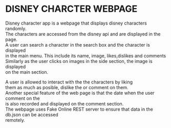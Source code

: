 # DISNEY CHARCTER WEBPAGE

Disney character app is a webpage that displays disney characters randomly.<br>
The characters are accessed from the disney api and are displayed in the page.<br>
A user can search a character in the search box and the character is displayed <br>
in the main menu. This include its name, image, likes,dislikes and comments <br>
Similarly as the user clicks on images in the side section, the image is displayed<br>
on the main section.

A user is allowed to interact with the the characters by liking<br>
them as much as posible, dislike the or comment on them.<br>
Another special feature of the web page is that the date when the user comment on the<br>
is also recorded and displayed on the comment section.<br>
The webpage uses Fake Online REST server to ensure that data in the db.json can be accessed<br>
remotely.
